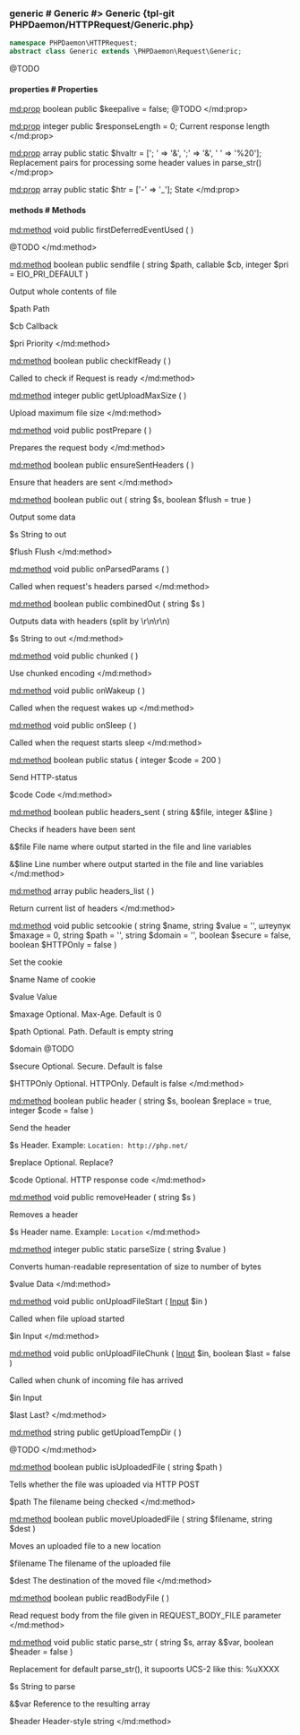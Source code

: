 ### generic # Generic #> Generic {tpl-git PHPDaemon/HTTPRequest/Generic.php}

```php
namespace PHPDaemon\HTTPRequest;
abstract class Generic extends \PHPDaemon\Request\Generic;
```

@TODO

#### properties # Properties

<md:prop>
boolean public $keepalive = false;
@TODO
</md:prop>

<md:prop>
integer public $responseLength = 0;
Current response length
</md:prop>

<md:prop>
array public static $hvaltr = ['; ' => '&', ';' => '&', ' ' => '%20'];
Replacement pairs for processing some header values in parse_str()
</md:prop>

<md:prop>
array public static $htr = ['-' => '_'];
State
</md:prop>

#### methods # Methods

<md:method>
void public firstDeferredEventUsed ( )

@TODO
</md:method>

<md:method>
boolean public sendfile ( string $path, callable $cb, integer $pri = EIO_PRI_DEFAULT )

Output whole contents of file

$path
Path

$cb
Callback

$pri
Priority
</md:method>

<md:method>
boolean public checkIfReady ( )

Called to check if Request is ready
</md:method>

<md:method>
integer public getUploadMaxSize ( )

Upload maximum file size
</md:method>

<md:method>
void public postPrepare ( )

Prepares the request body
</md:method>

<md:method>
boolean public ensureSentHeaders ( )

Ensure that headers are sent
</md:method>

<md:method>
boolean public out ( string $s, boolean $flush = true )

Output some data

$s
String to out

$flush
Flush
</md:method>

<md:method>
void public onParsedParams ( )

Called when request's headers parsed
</md:method>

<md:method>
boolean public combinedOut ( string $s )

Outputs data with headers (split by \r\n\r\n)

$s
String to out
</md:method>

<md:method>
void public chunked ( )

Use chunked encoding
</md:method>

<md:method>
void public onWakeup ( )

Called when the request wakes up
</md:method>

<md:method>
void public onSleep ( )

Called when the request starts sleep
</md:method>

<md:method>
boolean public status ( integer $code = 200 )

Send HTTP-status

$code
Code
</md:method>

<md:method>
boolean public headers_sent ( string &$file, integer &$line )

Checks if headers have been sent

&$file
File name where output started in the file and line variables

&$line
Line number where output started in the file and line variables
</md:method>

<md:method>
array public headers_list ( )

Return current list of headers
</md:method>

<md:method>
void public setcookie ( string $name, string $value = '', штеупук $maxage = 0, string $path = '', string $domain = '', boolean $secure = false, boolean $HTTPOnly = false )

Set the cookie

$name
Name of cookie

$value
Value

$maxage
Optional. Max-Age. Default is 0

$path
Optional. Path. Default is empty string

$domain
@TODO

$secure
Optional. Secure. Default is false

$HTTPOnly
Optional. HTTPOnly. Default is false
</md:method>

<md:method>
boolean public header ( string $s, boolean $replace = true, integer $code = false )

Send the header

$s
Header. Example: `Location: http://php.net/`

$replace
Optional. Replace?

$code
Optional. HTTP response code
</md:method>

<md:method>
void public removeHeader ( string $s )

Removes a header

$s
Header name. Example: `Location`
</md:method>

<md:method>
integer public static parseSize ( string $value )

Converts human-readable representation of size to number of bytes

$value
Data
</md:method>

<md:method>
void public onUploadFileStart ( [Input](#../input) $in )

Called when file upload started

$in
Input
</md:method>

<md:method>
void public onUploadFileChunk ( [Input](#../input) $in, boolean $last = false )

Called when chunk of incoming file has arrived

$in
Input

$last
Last?
</md:method>

<md:method>
string public getUploadTempDir ( )

@TODO
</md:method>

<md:method>
boolean public isUploadedFile ( string $path )

Tells whether the file was uploaded via HTTP POST

$path
The filename being checked
</md:method>

<md:method>
boolean public moveUploadedFile ( string $filename, string $dest )

Moves an uploaded file to a new location

$filename
The filename of the uploaded file

$dest
The destination of the moved file
</md:method>

<md:method>
boolean public readBodyFile ( )

Read request body from the file given in REQUEST_BODY_FILE parameter
</md:method>

<md:method>
void public static parse_str ( string $s, array &$var, boolean $header = false )

Replacement for default parse_str(), it supoorts UCS-2 like this: %uXXXX

$s
String to parse

&$var
Reference to the resulting array

$header
Header-style string
</md:method>